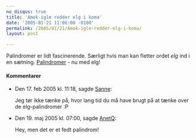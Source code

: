 ```yaml
---
no_disqus: true
title: 'Amok-igle redder elg i koma'
date: '2005-01-21 11:06:00 -0100'
permalink: /2005/01/21/Amok-igle-redder-elg-i-koma/
layout: post

---
```

Palindromer er lidt fascinerende. Særligt hvis man kan fletter ordet _elg_ ind i en sætning. [Palindromer](http://www.phantazm.dk/sprogligt/palindrom/s.htm#Elg-palindromer) - nu med elg!

<div class="vintage-comments">
<h4>Kommentarer </h4>
<ul class="vintage-comments-list"><li>
<p class="comment-meta">Den <time datetime="2005-02-17T11:18:57+01:00">17. feb 2005 kl.  11:18</time>, sagde <a href="http://www.sanneharder.dk">Sanne</a>:</p>
<p>Jeg tør ikke tænke på, hvor lang tid du må have brugt på at tænke over de elg-palindromer :P</p>
</li>
<li>
<p class="comment-meta">Den <time datetime="2005-05-19T07:00:16+02:00">19. maj 2005 kl.  07:00</time>, sagde <a href="http://undr.blogspot.com">AnetQ</a>:</p>
<p>Hey, men det er et fedt palindrom!</p>
</li>
</ul>
</div>
